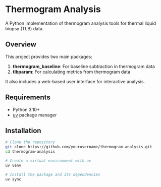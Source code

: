 # Thermogram Analysis

A Python implementation of thermogram analysis tools for thermal liquid biopsy (TLB) data.

## Overview

This project provides two main packages:

1. **thermogram_baseline**: For baseline subtraction in thermogram data
2. **tlbparam**: For calculating metrics from thermogram data

It also includes a web-based user interface for interactive analysis.

## Requirements

- Python 3.10+
- [uv](https://github.com/astral-sh/uv) package manager

## Installation

```bash
# Clone the repository
git clone https://github.com/yourusername/thermogram-analysis.git
cd thermogram-analysis

# Create a virtual environment with uv
uv venv

# Install the package and its dependencies
uv sync
